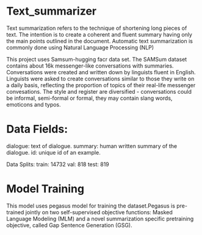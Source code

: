 # Text_summarizer
Text summarization refers to the technique of shortening long pieces of text. The intention is to create a coherent and fluent summary having only the main points outlined in the document.
Automatic text summarization is commonly done using Natural Language Processing (NLP)

This project uses Samsum-hugging facr data set. The SAMSum dataset contains about 16k messenger-like conversations with summaries. Conversations were created and written down by linguists fluent in English. Linguists were asked to create conversations similar to those they write on a daily basis, reflecting the proportion of topics of their real-life messenger convesations. The style and register are diversified - conversations could be informal, semi-formal or formal, they may contain slang words, emoticons and typos.

# Data Fields:
dialogue: text of dialogue.
summary: human written summary of the dialogue.
id: unique id of an example.

Data Splits:
train: 14732
val: 818
test: 819

# Model Training
This model uses pegasus model for training the dataset.Pegasus is pre-trained jointly on two self-supervised objective functions: Masked Language Modeling (MLM) and a novel summarization specific pretraining objective, called Gap Sentence Generation (GSG).
